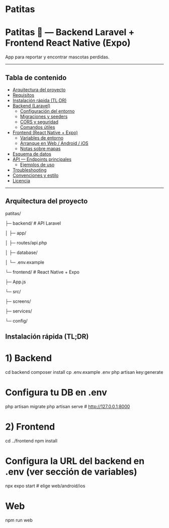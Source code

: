 # Patitas
# Patitas 🐾 — Backend Laravel + Frontend React Native (Expo)

App para reportar y encontrar mascotas perdidas.  


---

## Tabla de contenido
- [Arquitectura del proyecto](#arquitectura-del-proyecto)
- [Requisitos](#requisitos)
- [Instalación rápida (TL;DR)](#instalación-rápida-tldr)
- [Backend (Laravel)](#backend-laravel)
  - [Configuración del entorno](#configuración-del-entorno)
  - [Migraciones y seeders](#migraciones-y-seeders)
  - [CORS y seguridad](#cors-y-seguridad)
  - [Comandos útiles](#comandos-útiles)
- [Frontend (React Native + Expo)](#frontend-react-native--expo)
  - [Variables de entorno](#variables-de-entorno)
  - [Arranque en Web / Android / iOS](#arranque-en-web--android--ios)
  - [Notas sobre mapas](#notas-sobre-mapas)
- [Esquema de datos](#esquema-de-datos)
- [API — Endpoints principales](#api--endpoints-principales)
  - [Ejemplos de uso](#ejemplos-de-uso)
- [Troubleshooting](#troubleshooting)
- [Convenciones y estilo](#convenciones-y-estilo)
- [Licencia](#licencia)

---

## Arquitectura del proyecto

patitas/

├─ backend/ # API Laravel

│ ├─ app/

│ ├─ routes/api.php

│ ├─ database/

│ └─ .env.example

└─ frontend/ # React Native + Expo

├─ App.js

└─ src/

├─ screens/

├─ services/

└─ config/

## Instalación rápida (TL;DR)


# 1) Backend
cd backend
composer install
cp .env.example .env
php artisan key:generate
# Configura tu DB en .env
php artisan migrate
php artisan serve   # http://127.0.0.1:8000

# 2) Frontend
cd ../frontend
npm install
# Configura la URL del backend en .env (ver sección de variables)
npx expo start      # elige web/android/ios
# Web
npm run web


